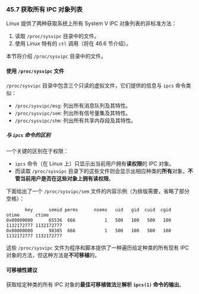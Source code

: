 ### **45.7 获取所有 IPC 对象列表**

Linux 提供了两种获取系统上所有 System V IPC 对象列表的非标准方法：

1.  读取 `/proc/sysvipc` 目录中的文件。
2.  使用 Linux 特有的 `ctl` 调用（将在 46.6 节介绍）。

本节将介绍 `/proc/sysvipc` 目录中的文件。

#### **使用 `/proc/sysvipc` 文件**

`/proc/sysvipc` 目录中包含三个只读的虚拟文件，它们提供的信息与 `ipcs` 命令类似：

  * `/proc/sysvipc/msg`: 列出所有消息队列及其特性。
  * `/proc/sysvipc/sem`: 列出所有信号量集及其特性。
  * `/proc/sysvipc/shm`: 列出所有共享内存段及其特性。

##### **与 `ipcs` 命令的区别**

一个关键的区别在于权限：

  * `ipcs` 命令（在 Linux 上）只显示出当前用户拥有**读权限**的 IPC 对象。
  * 而读取 `/proc/sysvipc` 目录下的这些文件则会显示出相应种类的**所有**对象，**不管当前用户是否在这些对象上拥有读权限**。

下面给出了一个 `/proc/sysvipc/sem` 文件的内容示例（为排版需要，省略了部分空格）：

```
       key      semid perms      nsems   uid   gid  cuid  cgid      otime      ctime
0x00000000      65536  666           1   500   100   500   100 1132172777 1132172777
0x00000000      98305  666           1   500   100   500   100 1132172777 1132172777
```

这些 `/proc/sysvipc` 文件为程序和脚本提供了一种遍历给定种类的所有现有 IPC 对象的方法，但这种方法是**不可移植**的。

#### **可移植性建议**

获取给定种类的所有 IPC 对象的**最佳可移植做法**是**解析 `ipcs(1)` 命令的输出**。